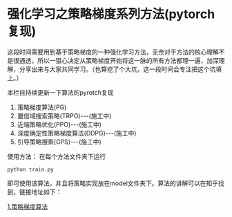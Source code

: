 # 强化学习之策略梯度系列方法(pytorch复现)
这段时间需要用到基于策略梯度的一种强化学习方法，无奈对于方法的核心理解不是很通透，所以一狠心决定从策略梯度开始将这一脉的所有方法都理一遍，加深理解，分享出来与大家共同学习。（也算挖了个大坑，这一段时间会专注把这个坑填上。）

本栏目持续更新一下算法的pyrotch复现
1. 策略梯度算法(PG)
2. 置信域搜索策略(TRPO)---(施工中)
3. 近端策略优化(PPO)---(施工中)
4. 深度确定性策略梯度算法(DDPG)---(施工中)
5. 引导策略搜索(GPS)---(施工中)

使用方法：
在每个方法文件夹下运行
```
python train.py
```
即可使用该算法，并且将策略实现放在model文件夹下。算法的讲解可以在知乎找到，链接地址如下：

[1.策略梯度算法](https://zhuanlan.zhihu.com/p/528037507)